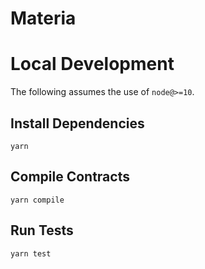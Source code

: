 # Materia

# Local Development

The following assumes the use of `node@>=10`.

## Install Dependencies

`yarn`

## Compile Contracts

`yarn compile`

## Run Tests

`yarn test`

